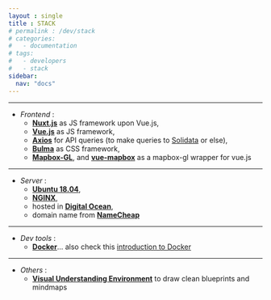 ```yaml
---
layout : single
title : STACK
# permalink : /dev/stack
# categories:
#   - documentation
# tags:
#   - developers
#   - stack
sidebar:
  nav: "docs"
---
```


-----
- _Frontend_ :
    - **[Nuxt.js](https://nuxtjs.org/)** as JS framework upon Vue.js,
    - **[Vue.js](https://vuejs.org/)** as JS framework,
    - **[Axios](https://github.com/axios/axios)** for API queries (to make queries to [Solidata](https://github.com/entrepreneur-interet-general/solidata_backend) or else),
    - **[Bulma](https://bulma.io/)** as CSS framework,
    <!-- - **[Leaflet](https://leafletjs.com)**, **[Vue2Leaflet](https://github.com/KoRiGaN/Vue2Leaflet)**, and **[PruneCluster](https://github.com/SINTEF-9012/PruneCluster)** for map layout -->
    - **[Mapbox-GL](https://docs.mapbox.com/mapbox-gl-js/api/)**, and **[vue-mapbox](https://soal.github.io/vue-mapbox/)** as a mapbox-gl wrapper for vue.js

-------

- _Server_   :
    - **[Ubuntu 18.04]()**,
    - **[NGINX](https://www.nginx.com/)**,
    - hosted in **[Digital Ocean](http://digitalocean.com/)**,
    - domain name from **[NameCheap](http://namecheap.com/)**

----------

- _Dev tools_   :
    - **[Docker](https://www.docker.com/)**... also check this [introduction to Docker](https://guillim.github.io/docker/2018/11/18/docker-hands-on-intro.html)

---------

- _Others_ :
  - **[Visual Understanding Environment](https://vue.tufts.edu/index.cfm)** to draw clean blueprints and mindmaps
